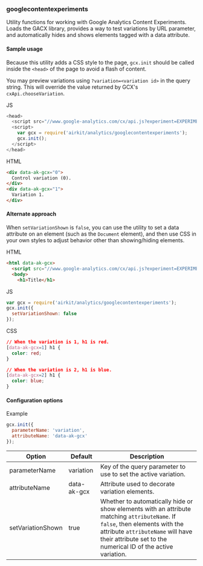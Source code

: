### googlecontentexperiments

Utility functions for working with Google Analytics Content Experiments. Loads
the GACX library, provides a way to test variations by URL parameter, and
automatically hides and shows elements tagged with a data attribute.

#### Sample usage

Because this utility adds a CSS style to the page, `gcx.init` should be called
inside the `<head>` of the page to avoid a flash of content.

You may preview variations using `?variation=<variation id>` in the query
string. This will override the value returned by GCX's `cxApi.chooseVariation`.

JS

```javascript
<head>
  <script src="//www.google-analytics.com/cx/api.js?experiment=EXPERIMENT_ID"></script>
  <script>
    var gcx = require('airkit/analytics/googlecontentexperiments');
    gcx.init();
  </script>
</head>
```

HTML

```html
<div data-ak-gcx="0">
  Control variation (0).
</div>
<div data-ak-gcx="1">
  Variation 1.
</div>
```

#### Alternate approach

When `setVariationShown` is `false`, you can use the utility to set a data
attribute on an element (such as the `Document` element), and then use CSS in
your own styles to adjust behavior other than showing/hiding elements.

HTML

```html
<html data-ak-gcx>
  <script src="//www.google-analytics.com/cx/api.js?experiment=EXPERIMENT_ID"></script>
  <body>
    <h1>Title</h1>
```

JS

```javascript
var gcx = require('airkit/analytics/googlecontentexperiments');
gcx.init({
  setVariationShown: false
});
```

CSS

```css
// When the variation is 1, h1 is red.
[data-ak-gcx=1] h1 {
  color: red;
}

// When the variation is 2, h1 is blue.
[data-ak-gcx=2] h1 {
  color: blue;
}
```

#### Configuration options

Example

```javascript
gcx.init({
  parameterName: 'variation',
  attributeName: 'data-ak-gcx'
});
```

Option | Default | Description
------ | ------- | -----------
parameterName | variation | Key of the query parameter to use to set the active variation.
attributeName | data-ak-gcx | Attribute used to decorate variation elements.
setVariationShown | true | Whether to automatically hide or show elements with an attribute matching `attributeName`. If `false`, then elements with the attribute `attributeName` will have their attribute set to the numerical ID of the active variation.
